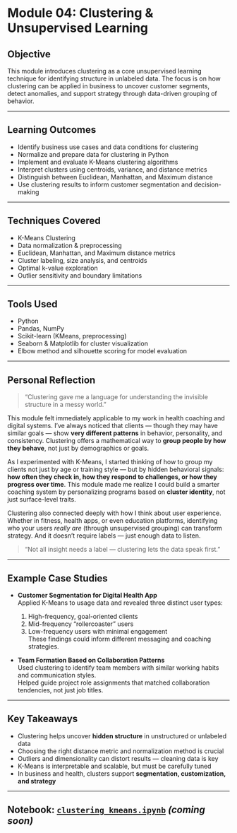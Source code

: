 # Module 04: Clustering & Unsupervised Learning

## Objective
This module introduces clustering as a core unsupervised learning technique for identifying structure in unlabeled data. The focus is on how clustering can be applied in business to uncover customer segments, detect anomalies, and support strategy through data-driven grouping of behavior.

---

## Learning Outcomes
- Identify business use cases and data conditions for clustering  
- Normalize and prepare data for clustering in Python  
- Implement and evaluate K-Means clustering algorithms  
- Interpret clusters using centroids, variance, and distance metrics  
- Distinguish between Euclidean, Manhattan, and Maximum distance  
- Use clustering results to inform customer segmentation and decision-making

---

## Techniques Covered
- K-Means Clustering  
- Data normalization & preprocessing  
- Euclidean, Manhattan, and Maximum distance metrics  
- Cluster labeling, size analysis, and centroids  
- Optimal k-value exploration  
- Outlier sensitivity and boundary limitations  

---

## Tools Used
- Python  
- Pandas, NumPy  
- Scikit-learn (KMeans, preprocessing)  
- Seaborn & Matplotlib for cluster visualization  
- Elbow method and silhouette scoring for model evaluation

---

## Personal Reflection

> “Clustering gave me a language for understanding the invisible structure in a messy world.”

This module felt immediately applicable to my work in health coaching and digital systems. I’ve always noticed that clients — though they may have similar goals — show **very different patterns** in behavior, personality, and consistency. Clustering offers a mathematical way to **group people by how they behave**, not just by demographics or goals.

As I experimented with K-Means, I started thinking of how to group my clients not just by age or training style — but by hidden behavioral signals: **how often they check in, how they respond to challenges, or how they progress over time**. This module made me realize I could build a smarter coaching system by personalizing programs based on **cluster identity**, not just surface-level traits.

Clustering also connected deeply with how I think about user experience. Whether in fitness, health apps, or even education platforms, identifying who your users *really are* (through unsupervised grouping) can transform strategy. And it doesn’t require labels — just enough data to listen.

> “Not all insight needs a label — clustering lets the data speak first.”

---

## Example Case Studies
- **Customer Segmentation for Digital Health App**  
  Applied K-Means to usage data and revealed three distinct user types:  
  1. High-frequency, goal-oriented clients  
  2. Mid-frequency “rollercoaster” users  
  3. Low-frequency users with minimal engagement  
  These findings could inform different messaging and coaching strategies.

- **Team Formation Based on Collaboration Patterns**  
  Used clustering to identify team members with similar working habits and communication styles.  
  Helped guide project role assignments that matched collaboration tendencies, not just job titles.

---

## Key Takeaways
- Clustering helps uncover **hidden structure** in unstructured or unlabeled data  
- Choosing the right distance metric and normalization method is crucial  
- Outliers and dimensionality can distort results — cleaning data is key  
- K-Means is interpretable and scalable, but must be carefully tuned  
- In business and health, clusters support **segmentation, customization, and strategy**

---

## Notebook: [`clustering_kmeans.ipynb`](./clustering_kmeans.ipynb) *(coming soon)*
